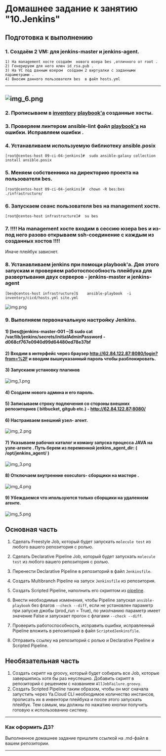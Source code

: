 # Домашнее задание к занятию "10.Jenkins"

## Подготовка к выполнению

### 1. Создаём 2 VM: для jenkins-master и jenkins-agent.

    1) На management хосте создаём  нового юзера bes ,отличного от root .  
    2) Генерируем для него ключ id_rsa.pub .  
    3) На YC под данным юзером  cоздаем 2 виртуалки с заданными параметрами .   
    4) Вносим данного пользователя bes  в файл hosts.yml
---
![img_6.png](images/img_6.png)
---

### 2. Прописываем в [inventory](./infrastructure/inventory/cicd/hosts.yml) [playbook'a](./infrastructure/site.yml) созданные хосты.

### 3. Проверяем линтером ansible-lint  файл  [playbook'a](./infrastructure/site.yml)  на ошибки. Исправляем ошибки .

### 4. Устанавливаем используемую библиотеку ansible.posix

    [root@centos-host 09-ci-04-jenkins]#  sudo ansible-galaxy collection install ansible.posix

### 5. Меняем собственника на директорию проекта на пользователя bes.

    [root@centos-host 09-ci-04-jenkins]#  chown -R bes:bes ./infrastructure/

### 6. Запускаем сеанс пользователя bes на management хосте.
        
    [root@centos-host infrastructure]#  su bes

### 7. !!!!  На management хосте входим в cecсию  юзера bes и из-под него разово открываем ssh-соединение с каждым из созданных хостов !!!!  
Иначе плейбук зависнет.

### 8. Устанавливаем  jenkins при помощи playbook'a.  Дяя этого запускам и проверяем работоспособность плейбука для развертывания двух серверов - jenkins-master  и  jenkins-agent 
          
    [bes@centos-host infrastructure]$    ansible-playbook  -i inventory/cicd/hosts.yml site.yml

![img.png](images/img.png)

### 9. Выполняем первоначальную настройку Jenkins.

####      1)   [bes@jenkins-master-001 ~]$ sudo cat /var/lib/jenkins/secrets/initialAdminPassword   -  d068cf767e0940d99d64480ed78e37bf

####      2) Входим в интерфейс через браузер http://62.84.122.87:8080/login?from=%2F  и вводим вышеуказанный пароль  чтобы разблокировать.   

####      3) Запускаем установку плагинов

![img_1.png](images/img_1.png)

####      4) Создаем нового админа и его пароль.

####      5) Записываем  строку подлючения со стороны  внешних репозиториев ( bitbucket, gitgub etc.) - http://62.84.122.87:8080/

####      6) Настраиваем внешний узел- агент.

![img_2.png](images/img_2.png)

####      7) Указываем рабочих каталог и  коману запуска процесса JAVA на узле-агенте  . Путь берем из переменной jenkins_agent_dir: ( /opt/jenkins_agent/ )

![img_3.png](images/img_3.png)

####      8) Отключаем внутренние executors- сборщики  на мастере . 

![img_4.png](images/img_4.png)

####      9) Убеждаемся что ипользуются только сборщики на удаленном агенте.

![img_5.png](images/img_5.png)


## Основная часть

1. Сделать Freestyle Job, который будет запускать `molecule test` из любого вашего репозитория с ролью.

    


2. Сделать Declarative Pipeline Job, который будет запускать `molecule test` из любого вашего репозитория с ролью.
3. Перенести Declarative Pipeline в репозиторий в файл `Jenkinsfile`.
4. Создать Multibranch Pipeline на запуск `Jenkinsfile` из репозитория.
5. Создать Scripted Pipeline, наполнить его скриптом из [pipeline](./pipeline).
6. Внести необходимые изменения, чтобы Pipeline запускал `ansible-playbook` без флагов `--check --diff`, если не установлен параметр при запуске джобы (prod_run = True), по умолчанию параметр имеет значение False и запускает прогон с флагами `--check --diff`.
7. Проверить работоспособность, исправить ошибки, исправленный Pipeline вложить в репозиторий в файл `ScriptedJenkinsfile`.
8. Отправить ссылку на репозиторий с ролью и Declarative Pipeline и Scripted Pipeline.

## Необязательная часть

1. Создать скрипт на groovy, который будет собирать все Job, которые завершились хотя бы раз неуспешно. Добавить скрипт в репозиторий с решением с названием `AllJobFailure.groovy`.
2. Создать Scripted Pipeline таким образом, чтобы он мог сначала запустить через Ya.Cloud CLI необходимое количество инстансов, прописать их в инвентори плейбука и после этого запускать плейбук. Тем самым, мы должны по нажатию кнопки получить готовую к использованию систему.

---

### Как оформить ДЗ?

Выполненное домашнее задание пришлите ссылкой на .md-файл в вашем репозитории.

---

